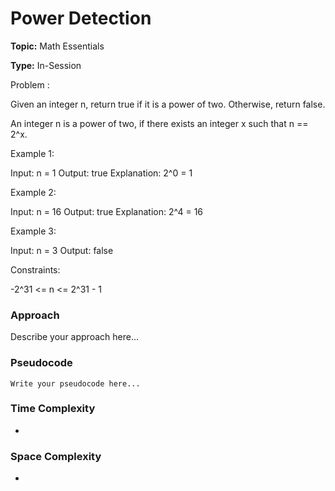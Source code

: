 # Power Detection
**Topic:** Math Essentials

**Type:** In-Session

Problem : 

Given an integer n, return true if it is a power of two. Otherwise, return false. 

An integer n is a power of two, if there exists an integer x such that n == 2^x. 

Example 1: 

Input: n = 1 
Output: true 
Explanation: 2^0 = 1 
 

Example 2: 

Input: n = 16 
Output: true 
Explanation: 2^4 = 16 
 

Example 3: 

Input: n = 3 
Output: false 
 

Constraints: 

-2^31 <= n <= 2^31 - 1 

### Approach
Describe your approach here...

### Pseudocode
```
Write your pseudocode here...
```

### Time Complexity
- 

### Space Complexity
- 
